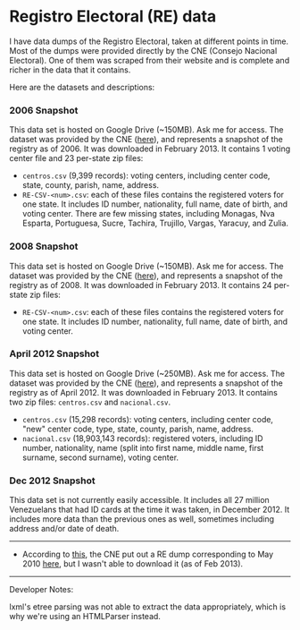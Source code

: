 # Registro Electoral (RE) data

I have data dumps of the Registro Electoral, taken at different points in time. Most of the dumps were provided directly by the CNE (Consejo Nacional Electoral). One of them was scraped from their website and is complete and richer in the data that it contains.

Here are the datasets and descriptions:

### 2006 Snapshot
This data set is hosted on Google Drive (~150MB). Ask me for access. The dataset was provided by the CNE ([here](http://www.cne.gov.ve/int_generacion_re/html/index.html)), and represents a snapshot of the registry as of 2006. It was downloaded in February 2013. It contains 1 voting center file and 23 per-state zip files:
* `centros.csv` (9,399 records): voting centers, including center code, state, county, parish, name, address.
* `RE-CSV-<num>.csv`: each of these files contains the registered voters for one state. It includes ID number, nationality, full name, date of birth, and voting center. There are few missing states, including Monagas, Nva Esparta, Portuguesa, Sucre, Tachira, Trujillo, Vargas, Yaracuy, and Zulia.

### 2008 Snapshot
This data set is hosted on Google Drive (~150MB). Ask me for access. The dataset was provided by the CNE ([here](http://www.cne.gov.ve/int_generacion_re/agosto2008/)), and represents a snapshot of the registry as of 2008. It was downloaded in February 2013. It contains 24 per-state zip files:
* `RE-CSV-<num>.csv`: each of these files contains the registered voters for one state. It includes ID number, nationality, full name, date of birth, and voting center.

### April 2012 Snapshot
This data set is hosted on Google Drive (~250MB). Ask me for access. The dataset was provided by the CNE ([here](http://www.cne.gov.ve/web/registro_electoral_descarga/abril2012/nacional.php)), and represents a snapshot of the registry as of April 2012. It was downloaded in February 2013. It contains two zip files: `centros.csv` and `nacional.csv`.
* `centros.csv` (15,298 records): voting centers, including center code, "new" center code, type, state, county, parish, name, address.
* `nacional.csv` (18,903,143 records): registered voters, including ID number, nationality, name (split into first name, middle name, first surname, second surname), voting center.

### Dec 2012 Snapshot
This data set is not currently easily accessible. It includes all 27 million Venezuelans that had ID cards at the time it was taken, in December 2012. It includes more data than the previous ones as well, sometimes including address and/or date of death.

---

* According to [this](http://venezuela.politicaenelmundo.com/averiguar-registro-electoral-para-elecciones-en-venezuela/),
the CNE put out a RE dump corresponding to May 2010
[here](http://www.cne.gov.ve/web/registro_electoral/mayo_2010/index.html), but I wasn't able to download it (as of Feb 2013).

---

Developer Notes:

lxml's etree parsing was not able to extract the data appropriately, which is why we're using an HTMLParser instead.
